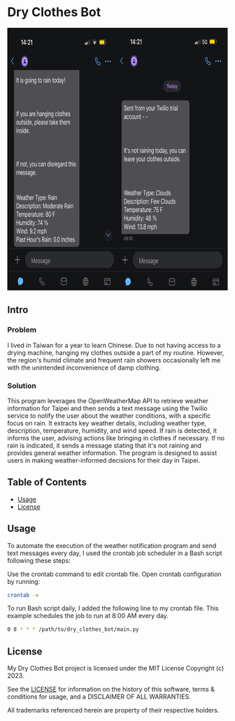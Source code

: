 # Dry Clothes Bot

<div align="center">
    <img alt="Screenshot" src="files/dry_clothes_bot_3.png" width="800px" height="600px">
</div>



## Intro

### Problem
I lived in Taiwan for a year to learn Chinese. Due to not having access to a drying machine, hanging my clothes outside a part of my routine. However, the region's humid climate and frequent rain showers occasionally left me with the unintended inconvenience of damp clothing.

### Solution
This program leverages the OpenWeatherMap API to retrieve weather information for Taipei and then sends a text message using the Twilio service to notify the user about the weather conditions, with a specific focus on rain. It extracts key weather details, including weather type, description, temperature, humidity, and wind speed. If rain is detected, it informs the user, advising actions like bringing in clothes if necessary. If no rain is indicated, it sends a message stating that it's not raining and provides general weather information. The program is designed to assist users in making weather-informed decisions for their day in Taipei.

## Table of Contents
- [Usage](#Usage)
- [License](#License)

## Usage
To automate the execution of the weather notification program and send text messages every day, I used the crontab job scheduler in a Bash script following these steps:

Use the crontab command to edit crontab file. Open crontab configuration by running:

```bash
crontab -e
```

To run Bash script daily, I added the following line to my crontab file. This example schedules the job to run at 8:00 AM every day. 

```bash
0 8 * * * /path/to/dry_clothes_bot/main.py
```
## License
My Dry Clothes Bot project is licensed under the MIT License Copyright (c) 2023.

See the [LICENSE](https://github.com/ekdeguzm/dry_clothes_bot/LICENSE) for information on the history of this software, terms & conditions for usage, and a DISCLAIMER OF ALL WARRANTIES.

All trademarks referenced herein are property of their respective holders.
